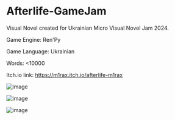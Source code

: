 # Afterlife-GameJam
Visual Novel created for Ukrainian Micro Visual Novel Jam 2024.

Game Engine: Ren'Py

Game Language: Ukrainian

Words: <10000

Itch.io link: https://m1rax.itch.io/afterlife-m1rax

![image](https://github.com/user-attachments/assets/65974cbb-b6f5-4efb-9744-d64656d3e3ed)

![image](https://github.com/user-attachments/assets/37e5d9fb-05a8-40ce-a3af-d20c29c01dbc)

![image](https://github.com/user-attachments/assets/68321a1e-2205-4a7f-88cd-61b68e1da63a)
